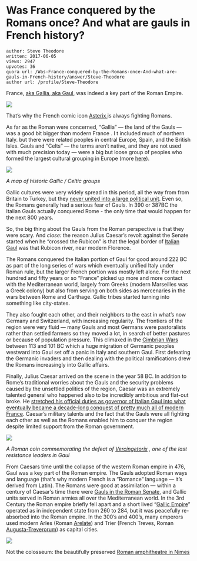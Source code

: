 # Was France conquered by the Romans once? And what are gauls in French history?

	author: Steve Theodore
	written: 2017-06-05
	views: 2947
	upvotes: 36
	quora url: /Was-France-conquered-by-the-Romans-once-And-what-are-gauls-in-French-history/answer/Steve-Theodore
	author url: /profile/Steve-Theodore


France, [aka Gallia, aka Gaul](http://www.ancient.eu/gaul/), was indeed a key part of the Roman Empire.

![](https://qph.fs.quoracdn.net/main-qimg-444bb4b00a30e69946640339695c99a7-c)

That’s why the French comic icon [Asterix ](http://www.asterix.com/)is always fighting Romans.

As far as the Roman were concerned, “Gallia” — the land of the Gauls — was a good bit bigger than modern France . I t included much of northern Italy. but there were related peoples in central Europe, Spain, and the British Isles. Gauls and “Celts” — the terms aren’t native, and they are not used with much precision today — were a big but loose group of peoples who formed the largest cultural grouping in Europe (more [here](https://www.quora.com/What-were-other-old-world-countries-Russia-England-Ireland-etc-Like-during-the-time-of-Alexander-the-great)).

![](https://qph.fs.quoracdn.net/main-qimg-4ced9083b59462d5ba3429cd8e9c307e)

_A map of historic Gallic / Celtic groups_ 

Gallic cultures were very widely spread in this period, all the way from from Britain to Turkey, but they [never united into a large political unit](https://www.quora.com/Wy-didnt-an-empire-rise-in-non-Roman-Europe). Even so, the Romans generally had a serious fear of Gauls. In 390 or 387BC the Italian Gauls actually conquered Rome - the only time that would happen for the next 800 years.

So, the big thing about the Gauls from the Roman perspective is that they were scary. And _close:_ the reason Julius Caesar’s revolt against the Senate started when he “crossed the Rubicon” is that the legal border of [Italian Gaul](https://en.wikipedia.org/wiki/Cisalpine_Gaul) was that Rubicon river, near modern Florence.

The Romans conquered the Italian portion of Gaul for good around 222 BC as part of the long series of wars which eventually unified Italy under Roman rule, but the larger French portion was mostly left alone. For the next hundred and fifty years or so “France” picked up more and more contact with the Mediterranean world, largely from Greeks (modern Marseilles was a Greek colony) but also from serving on both sides as mercenaries in the wars between Rome and Carthage. Gallic tribes started turning into something like city-states.

They also fought each other, and their neighbors to the east in what’s now Germany and Switzerland, with increasing regularity. The frontiers of the region were very fluid — many Gauls and most Germans were pastoralists rather than settled farmers so they moved a lot, in search of better pastures or because of population pressure. This climaxed in the [Cimbrian Wars](https://en.wikipedia.org/wiki/Cimbrian_War) between 113 and 101 BC which a huge migration of Germanic peoples westward into Gaul set off a panic in Italy and southern Gaul. First defeating the Germanic invaders and then dealing with the political ramifications drew the Romans increasingly into Gallic affairs.

Finally, Julius Caesar arrived on the scene in the year 58 BC. In addition to Rome’s traditional worries about the Gauls and the security problems caused by the unsettled politics of the region, Caesar was an extremely talented general who happened also to be incredibly ambitious and flat-out broke. He [stretched his official duties as governor of Italian Gaul into what eventually became a decade-long conquest of pretty much all of modern France](https://en.wikipedia.org/wiki/Gallic_Wars). Caesar’s military talents and the fact that the Gauls were all fighting each other as well as the Romans enabled him to conquer the region despite limited support from the Roman government.

![](https://qph.fs.quoracdn.net/main-qimg-52f5d22cff089fe550744fb1c18549be-c)

_A Roman coin commemorating the defeat of_ _[Vercingetorix](https://en.wikipedia.org/wiki/Vercingetorix)_ _, one of the last resistance leaders in Gaul_ 

From Caesars time until the collapse of the western Roman empire in 476, Gaul was a key part of the Roman empire. The Gauls adopted Roman ways and language (that’s why modern French is a “Romance” language — it’s derived from Latin). The Romans were good at assimilation — within a century of Caesar’s time there were [Gauls in the Roman Senate](https://en.wikipedia.org/wiki/Lyon_Tablet), and Gallic units served in Roman armies all over the Mediterranean world. In the 3rd Century the Roman empire briefly fell apart and a short lived “[Gallic Empire](https://en.wikipedia.org/wiki/Gallic_Empire)” operated as in independent state from 260 to 284, but it was peacefully re-absorbed into the Roman empire. In the 300’s and 400’s, many emperors used modern Arles (Roman [Arelate](http://www.livius.org/articles/place/arelate-arles/)) and Trier (French Treves, Roman [Augusta-Treverorum](https://en.wikipedia.org/wiki/History_of_Trier)) as capital cities.

![](https://qph.fs.quoracdn.net/main-qimg-12cbe078012d1e4fe7ae077bf6660fa3-c)

Not the colosseum: the beautifully preserved [Roman amphitheatre in Nimes](http://www.arenes-nimes.com/en/discovering-site/amphitheatre)

